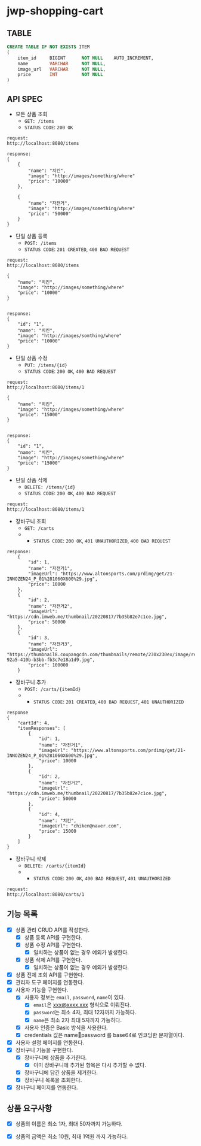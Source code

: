 # jwp-shopping-cart

## TABLE
```sql
CREATE TABLE IF NOT EXISTS ITEM
(
    item_id     BIGINT      NOT NULL    AUTO_INCREMENT,
    name        VARCHAR     NOT NULL,
    image_url   VARCHAR     NOT NULL,
    price       INT         NOT NULL
)

```

## API SPEC
* 모든 상품 조회
  * `GET: /items`
  * `STATUS CODE`: `200 OK`
```text
request: 
http://localhost:8080/items

response:
{
    {
        "name": "치킨",
        "image": "http://images/something/where"
        "price": "10000"
    },
    
    {
        "name": "자전거",
        "image": "http://images/something/where"
        "price": "50000"
    }
}
```

* 단일 상품 등록
  * `POST: /items`
  * `STATUS CODE`: `201 CREATED`, `400 BAD REQUEST`
```text
request: 
http://localhost:8080/items

{
    "name": "치킨",
    "image": "http://images/something/where"
    "price": "10000"
}


response:
{
    "id": "1",
    "name": "치킨",
    "image": "http://images/somthing/where"
    "price": "10000"
}

```


* 단일 상품 수정
  * `PUT: /items/{id}`
  * `STATUS CODE`: `200 OK`, `400 BAD REQUEST`
```text
request: 
http://localhost:8080/items/1

{
    "name": "치킨",
    "image": "http://images/something/where"
    "price": "15000"
}


response:
{
    "id": "1",
    "name": "치킨",
    "image": "http://images/something/where"
    "price": "15000"
}

```


* 단일 상품 삭제
  * `DELETE: /items/{id}`
  * `STATUS CODE`: `200 OK`, `400 BAD REQUEST`
```text
request: 
http://localhost:8080/items/1
```

* 장바구니 조회
  * `GET: /carts`
  * * `STATUS CODE`: `200 OK`, `401 UNAUTHORIZED`, `400 BAD REQUEST`
```text
response:
    {
        "id": 1,
        "name": "자전거1",
        "imageUrl": "https://www.altonsports.com/prdimg/get/21-INNOZEN24_P_01%281060X600%29.jpg",
        "price": 10000
    },
    {
        "id": 2,
        "name": "자전거2",
        "imageUrl": "https://cdn.imweb.me/thumbnail/20220817/7b35b82e7c1ce.jpg",
        "price": 50000
    },
    {
        "id": 3,
        "name": "자전거3",
        "imageUrl": "https://thumbnail8.coupangcdn.com/thumbnails/remote/230x230ex/image/retail/images/2022/01/25/11/8/3294fc8a-92a5-410b-b3bb-fb3c7e18a1d9.jpg",
        "price": 100000
    }
```

* 장바구니 추가
  * `POST: /carts/{itemId}`
  * * `STATUS CODE`: `201 CREATED`, `400 BAD REQUEST`, `401 UNAUTHORIZED`
```text
response
{
    "cartId": 4,
    "itemResponses": [
        {
            "id": 1,
            "name": "자전거1",
            "imageUrl": "https://www.altonsports.com/prdimg/get/21-INNOZEN24_P_01%281060X600%29.jpg",
            "price": 10000
        },
        {
            "id": 2,
            "name": "자전거2",
            "imageUrl": "https://cdn.imweb.me/thumbnail/20220817/7b35b82e7c1ce.jpg",
            "price": 50000
        },
        {
            "id": 4,
            "name": "치킨",
            "imageUrl": "chiken@naver.com",
            "price": 15000
        }
    ]
}
```

* 장바구니 삭제
  * `DELETE: /carts/{itemId}`
  * * `STATUS CODE`: `200 OK`, `400 BAD REQUEST`, `401 UNAUTHORIZED`
```text
request: 
http://localhost:8080/carts/1
```



## 기능 목록
- [x] 상품 관리 CRUD API를 작성한다.
  - [x] 상품 등록 API를 구현한다.
  - [x] 상품 수정 API를 구현한다.
    - [x] 일치하는 상품이 없는 경우 예외가 발생한다.
  - [x] 상품 삭제 API를 구현한다.
    - [x] 일치하는 상품이 없는 경우 예외가 발생한다.
- [x] 상품 전체 조회 API를 구현한다.
- [x] 관리자 도구 페이지를 연동한다.
- [x] 사용자 기능을 구현한다.
  - [x] 사용자 정보는 `email`, `password`, `name`이 있다.
    - [x] `email`은 xxx@xxxx.xxx 형식으로 이뤄진다.
    - [x] `password`는 최소 4자, 최대 12자까지 가능하다.
    - [x] `name`은 최소 2자 최대 5자까지 가능하다.
  - [x] 사용자 인증은 Basic 방식을 사용한다.
  - [x] credentials 값은 name:email:password 를 base64로 인코딩한 문자열이다.
- [x] 사용자 설정 페이지를 연동한다.
- [x] 장바구니 기능을 구현한다.
  - [x] 장바구니에 상품을 추가한다.
    - [x] 이미 장바구니에 추가된 항목은 다시 추가할 수 없다.
  - [x] 장바구니에 담긴 상품을 제거한다.
  - [x] 장바구니 목록을 조회한다.
- [x] 장바구니 페이지를 연동한다.

## 상품 요구사항
  - [x] 상품의 이름은 최소 1자, 최대 50자까지 가능하다.
  - [x] 상품의 금액은 최소 10원, 최대 1억원 까지 가능하다.


